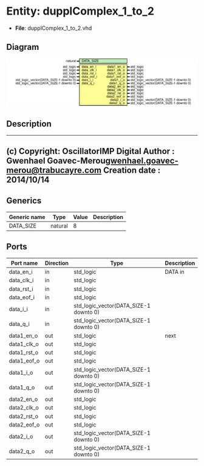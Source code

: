 # Entity: dupplComplex_1_to_2

- **File**: dupplComplex_1_to_2.vhd
## Diagram

![Diagram](dupplComplex_1_to_2.svg "Diagram")
## Description

-------------------------------------------------------------------------
 (c) Copyright: OscillatorIMP Digital
 Author : Gwenhael Goavec-Merou<gwenhael.goavec-merou@trabucayre.com>
 Creation date : 2014/10/14
-------------------------------------------------------------------------
## Generics

| Generic name | Type    | Value | Description |
| ------------ | ------- | ----- | ----------- |
| DATA_SIZE    | natural | 8     |             |
## Ports

| Port name   | Direction | Type                                   | Description |
| ----------- | --------- | -------------------------------------- | ----------- |
| data_en_i   | in        | std_logic                              | DATA in     |
| data_clk_i  | in        | std_logic                              |             |
| data_rst_i  | in        | std_logic                              |             |
| data_eof_i  | in        | std_logic                              |             |
| data_i_i    | in        | std_logic_vector(DATA_SIZE-1 downto 0) |             |
| data_q_i    | in        | std_logic_vector(DATA_SIZE-1 downto 0) |             |
| data1_en_o  | out       | std_logic                              | next        |
| data1_clk_o | out       | std_logic                              |             |
| data1_rst_o | out       | std_logic                              |             |
| data1_eof_o | out       | std_logic                              |             |
| data1_i_o   | out       | std_logic_vector(DATA_SIZE-1 downto 0) |             |
| data1_q_o   | out       | std_logic_vector(DATA_SIZE-1 downto 0) |             |
| data2_en_o  | out       | std_logic                              |             |
| data2_clk_o | out       | std_logic                              |             |
| data2_rst_o | out       | std_logic                              |             |
| data2_eof_o | out       | std_logic                              |             |
| data2_i_o   | out       | std_logic_vector(DATA_SIZE-1 downto 0) |             |
| data2_q_o   | out       | std_logic_vector(DATA_SIZE-1 downto 0) |             |
